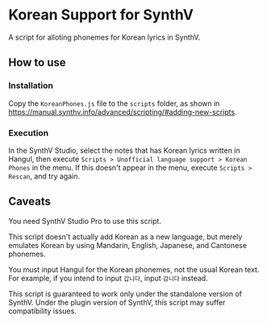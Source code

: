 # Korean Support for SynthV
A script for alloting phonemes for Korean lyrics in SynthV.

## How to use

### Installation
Copy the `KoreanPhones.js` file to the `scripts` folder, as shown in https://manual.synthv.info/advanced/scripting/#adding-new-scripts.

### Execution
In the SynthV Studio, select the notes that has Korean lyrics written in Hangul, then execute `Scripts > Unofficial language support > Korean Phones` in the menu. If this doesn't appear in the menu, execute `Scripts > Rescan`, and try again.

## Caveats
You need SynthV Studio Pro to use this script.

This script doesn't actually add Korean as a new language, but merely emulates Korean by using Mandarin, English, Japanese, and Cantonese phonemes.

You must input Hangul for the Korean phonemes, not the usual Korean text. For example, if you intend to input `갑니다`, input `감니다` instead.

This script is guaranteed to work only under the standalone version of SynthV. Under the plugin version of SynthV, this script may suffer compatibility issues.
